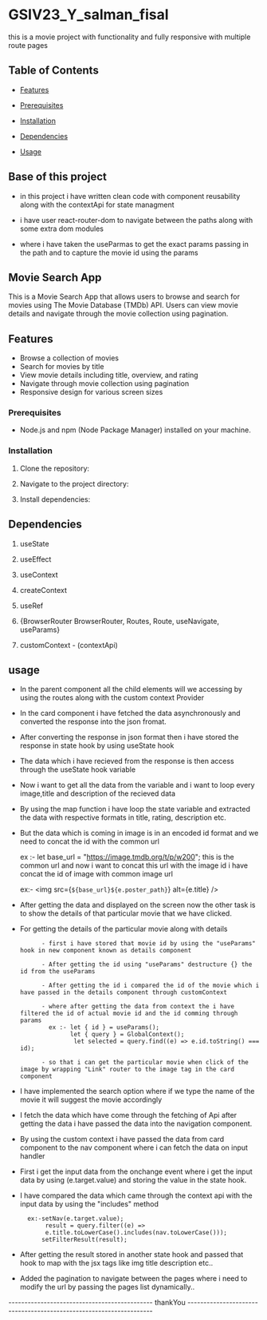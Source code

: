 # GSIV23_Y_salman_fisal

this is a movie project with functionality and fully responsive with multiple route pages

## Table of Contents

- [Features](#how-i-build)

 - [Prerequisites](#prerequisites)

 - [Installation](#installation)

 - [Dependencies](##dependencies)

- [Usage](#usage)


## Base of this project

- in this project i have written clean code with component reusability along with the contextApi for state managment

- i have user react-router-dom to navigate between the paths along with some extra dom modules

- where i have taken the useParmas to get the exact params passing in the path and to capture the movie id using the params

## Movie Search App

This is a Movie Search App that allows users to browse and search for movies using The Movie Database (TMDb) API. Users can view movie details and navigate through the movie collection using pagination.

## Features

- Browse a collection of movies
- Search for movies by title
- View movie details including title, overview, and rating
- Navigate through movie collection using pagination
- Responsive design for various screen sizes


### Prerequisites

- Node.js and npm (Node Package Manager) installed on your machine.

### Installation

1. Clone the repository:

2. Navigate to the project directory:

3. Install dependencies:

## Dependencies

1. useState

2. useEffect

3. useContext

4. createContext

5. useRef

6. {BrowserRouter BrowserRouter, Routes, Route, useNavigate, useParams}

7. customContext - (contextApi)

## usage 

- In the parent component all the child elements will we accessing by using the routes along with the custom context Provider

- In the card component i have fetched the data asynchronously and converted the response  into the json fromat.

- After converting the response in json format then i have stored the response in state hook by using useState hook

- The data which i have recieved from the response is then access through the useState hook variable

- Now i want to get all the data from the variable and i want to loop every image,title and description of the recieved data

- By using the map function i have loop the state variable and extracted the data with respective formats in title, rating, description etc.

- But the data which is coming in image is in an encoded id format and we need to concat the id with the common url

   ex :-   let base_url = "https://image.tmdb.org/t/p/w200";
 this is the common url and now i want to concat this url with the image id i have concat the id of image with common image url
  
  ex:-                   <img src={`${base_url}${e.poster_path}`} alt={e.title} />

- After getting the data and displayed on the screen now the other task is to show the details of that particular movie that we have   clicked.

- For getting the details of the particular movie along with details

            - first i have stored that movie id by using the "useParams" hook in new component known as details component

            - After getting the id using "useParams" destructure {} the id from the useParams

            - After getting the id i compared the id of the movie which i have passed in the details component through customContext

            - where after getting the data from context the i have filtered the id of actual movie id and the id comming through params
              ex :- let { id } = useParams();
                    let { query } = GlobalContext();
                     let selected = query.find((e) => e.id.toString() === id);

            - so that i can get the particular movie when click of the image by wrapping "Link" router to the image tag in the card component

- I have implemented the search option where if we type the name of the movie it will suggest the movie accordingly

- I fetch the data which have come through the fetching of Api after getting the data i have passed the data into the navigation component.

- By using the custom context i have passed the data from card component to the nav component where i can fetch the data on input handler

- First i get the input data from the onchange event where i get the input data by using (e.target.value) and storing the value in the state hook.

- I have compared the data which came through the context api with the input data by using the "includes" method

        ex:-setNav(e.target.value);
             result = query.filter((e) =>
             e.title.toLowerCase().includes(nav.toLowerCase()));
            setFilterResult(result);

- After getting the result stored in another state hook and passed that hook to map with the jsx tags like img title description etc..

- Added the pagination to navigate between the pages where i need to modify the url by passing the pages list dynamically..

--------------------------------------------- thankYou -------------------------------------------------------------------
